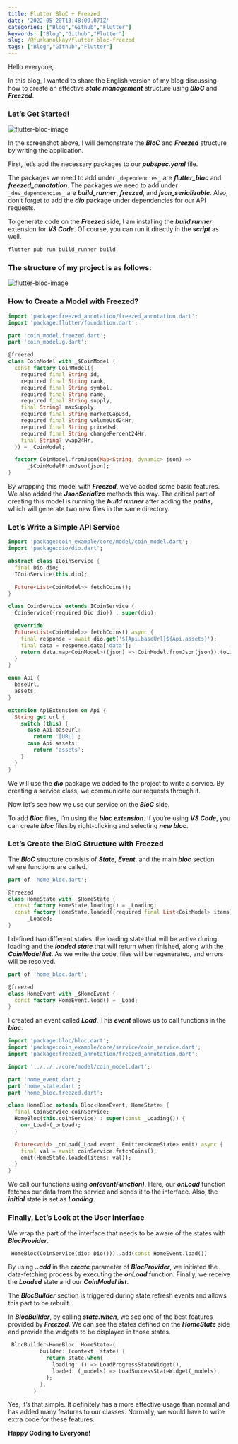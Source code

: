 ```yaml
---
title: Flutter BloC + Freezed
date: '2022-05-20T13:48:09.071Z'
categories: ["Blog","Github","Flutter"]
keywords: ["Blog","Github","Flutter"]
slug: /@furkanolkay/flutter-bloc-freezed
tags: ["Blog","Github","Flutter"]
---
```


Hello everyone,

In this blog, I wanted to share the English version of my blog discussing how to create an effective **_state management_** structure using **_BloC_** and **_Freezed_**.

### Let’s Get Started!

![flutter-bloc-image](/blog/img/0*MgvLQ3Z1E4-gr92m.webp)

In the screenshot above, I will demonstrate the **_BloC_** and **_Freezed_** structure by writing the application.

First, let’s add the necessary packages to our **_pubspec.yaml_** file.

The packages we need to add under `_dependencies_` are **_flutter_bloc_** and **_freezed_annotation_**. The packages we need to add under `_dev_dependencies_` are **_build_runner_**, **_freezed_**, and **_json_serializable_**. Also, don’t forget to add the **_dio_** package under dependencies for our API requests.

To generate code on the **_Freezed_** side, I am installing the **_build runner_** extension for **_VS Code_**. Of course, you can run it directly in the **_script_** as well.

```bash
flutter pub run build_runner build
```

### The structure of my project is as follows:

![flutter-bloc-image](/blog/img/1__uI54oYQoT0g__ErHb8DKj4g.jpeg)

### How to Create a Model with Freezed?

```dart
import 'package:freezed_annotation/freezed_annotation.dart';
import 'package:flutter/foundation.dart';

part 'coin_model.freezed.dart';
part 'coin_model.g.dart';

@freezed
class CoinModel with _$CoinModel {
  const factory CoinModel({
    required final String id,
    required final String rank,
    required final String symbol,
    required final String name,
    required final String supply,
    final String? maxSupply,
    required final String marketCapUsd,
    required final String volumeUsd24Hr,
    required final String priceUsd,
    required final String changePercent24Hr,
    final String? vwap24Hr,
  }) = _CoinModel;

  factory CoinModel.fromJson(Map<String, dynamic> json) =>
      _$CoinModelFromJson(json);
}
```

By wrapping this model with **_Freezed_**, we’ve added some basic features. We also added the **_JsonSerialize_** methods this way. The critical part of creating this model is running the **_build runner_** after adding the **_paths_**, which will generate two new files in the same directory.

### Let’s Write a Simple API Service

```dart
import 'package:coin_example/core/model/coin_model.dart';
import 'package:dio/dio.dart';

abstract class ICoinService {
  final Dio dio;
  ICoinService(this.dio);

  Future<List<CoinModel>> fetchCoins();
}

class CoinService extends ICoinService {
  CoinService({required Dio dio}) : super(dio);

  @override
  Future<List<CoinModel>> fetchCoins() async {
    final response = await dio.get('${Api.baseUrl}${Api.assets}');
    final data = response.data['data'];
    return data.map<CoinModel>((json) => CoinModel.fromJson(json)).toList();
  }
}
```

```dart
enum Api {
  baseUrl,
  assets,
}

extension ApiExtension on Api {
  String get url {
    switch (this) {
      case Api.baseUrl:
        return '[URL]';
      case Api.assets:
        return 'assets';
    }
  }
}
```

We will use the **_dio_** package we added to the project to write a service. By creating a service class, we communicate our requests through it.

Now let’s see how we use our service on the **_BloC_** side.

To add **_Bloc_** files, I’m using the **_bloc extension_**. If you’re using **_VS Code_**, you can create **_bloc_** files by right-clicking and selecting **_new bloc_**.

### Let’s Create the BloC Structure with Freezed

The **_BloC_** structure consists of **_State_**, **_Event_**, and the main **_bloc_** section where functions are called.

```dart
part of 'home_bloc.dart';

@freezed
class HomeState with _$HomeState {
  const factory HomeState.loading() = _Loading;
  const factory HomeState.loaded({required final List<CoinModel> items}) =
      _Loaded;
}
```

I defined two different states: the loading state that will be active during loading and the **_loaded state_** that will return when finished, along with the **_CoinModel list_**. As we write the code, files will be regenerated, and errors will be resolved.

```dart
part of 'home_bloc.dart';

@freezed
class HomeEvent with _$HomeEvent {
  const factory HomeEvent.load() = _Load;
}
```

I created an event called **_Load_**. This **_event_** allows us to call functions in the **_bloc_**.

```dart
import 'package:bloc/bloc.dart';
import 'package:coin_example/core/service/coin_service.dart';
import 'package:freezed_annotation/freezed_annotation.dart';

import '../../../core/model/coin_model.dart';

part 'home_event.dart';
part 'home_state.dart';
part 'home_bloc.freezed.dart';

class HomeBloc extends Bloc<HomeEvent, HomeState> {
  final CoinService coinService;
  HomeBloc(this.coinService) : super(const _Loading()) {
    on<_Load>(_onLoad);
  }

  Future<void> _onLoad(_Load event, Emitter<HomeState> emit) async {
    final val = await coinService.fetchCoins();
    emit(HomeState.loaded(items: val));
  }
}
```

We call our functions using **_on<Event>(eventFunction)_**. Here, our **_onLoad_** function fetches our data from the service and sends it to the interface. Also, the **_initial_** state is set as **_Loading_**.

### Finally, Let’s Look at the User Interface

We wrap the part of the interface that needs to be aware of the states with **_BlocProvider_**.

```dart
 HomeBloc(CoinService(dio: Dio()))..add(const HomeEvent.load())
```

By using **_..add_** in the **_create_** parameter of **_BlocProvider_**, we initiated the data-fetching process by executing the **_onLoad_** function. Finally, we receive the **_Loaded_** state and our **_CoinModel list_**.

The **_BlocBuilder_** section is triggered during state refresh events and allows this part to be rebuilt.

In **_BlocBuilder_**, by calling **_state.when_**, we see one of the best features provided by **_Freezed_**. We can see the states defined on the **_HomeState_** side and provide the widgets to be displayed in those states.

```dart
 BlocBuilder<HomeBloc, HomeState>(
          builder: (context, state) {
            return state.when(
              loading: () => LoadProgressStateWidget(),
              loaded: (_models) => LoadSuccessStateWidget(_models),
            );
          },
        )
```

Yes, it’s that simple. It definitely has a more effective usage than normal and has added many features to our classes. Normally, we would have to write extra code for these features.

**Happy Coding to Everyone!**
